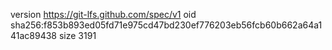 version https://git-lfs.github.com/spec/v1
oid sha256:f853b893ed05fd71e975cd47bd230ef776203eb56fcb60b662a64a141ac89438
size 3191
